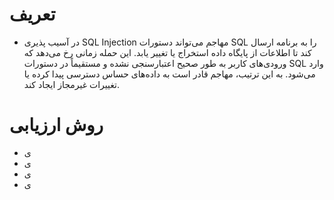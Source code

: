 # تعریف
- در آسیب پذیری SQL Injection مهاجم می‌تواند دستورات SQL را به برنامه ارسال کند تا اطلاعات از پایگاه داده استخراج یا تغییر یابد. این حمله زمانی رخ می‌دهد که ورودی‌های کاربر به طور صحیح اعتبارسنجی نشده و مستقیماً در دستورات SQL وارد می‌شود. به این ترتیب، مهاجم قادر است به داده‌های حساس دسترسی پیدا کرده یا تغییرات غیرمجاز ایجاد کند.

# روش ارزیابی
- ی
- ی
- ی
- ی
